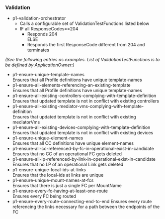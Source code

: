 ### Validation  
- p1-validation-orchestrator  
  - Calls a configurable set of ValidationTestFunctions listed below  
  - IF all ResponseCodes==204  
    - Responds 204  
    ELSE  
    - Responds the first ResponseCode different from 204 and terminates  

_(See the following entries as examples. List of ValidationTestFunctions is to be defined by ApplicationOwner:)_  

- p1-ensure-unique-template-names  
  Ensures that all Profile definitions have unique template-names  
- p1-ensure-all-elements-referencing-an-existing-template  
  Ensures that all Profile definitions have unique template-names  
- p1-ensure-all-existing-controllers-complying-with-template-definition  
  Ensures that updated template is not in conflict with existing controllers  
- p1-ensure-all-existing-mediator-vms-complying-with-template-definition  
  Ensures that updated template is not in conflict with existing mediatorVms  
- p1-ensure-all-existing-devices-complying-with-template-definition  
  Ensures that updated template is not in conflict with existing devices  
- p1-ensure-unique-element-names  
  Ensures that all CC definitions have unique element-names  
- p1-ensure-all-cc-referenced-by-fc-in-operational-exist-in-candidate  
  Ensures that no CC of an operational FC gets deleted  
- p1-ensure-all-lp-referenced-by-link-in-operational-exist-in-candidate  
  Ensures that no LP of an operational Link gets deleted  
- p1-ensure-unique-local-ids-at-links  
  Ensures that the local-ids at links are unique  
- p1-ensure-unique-mount-names-at-fcs  
  Ensures that there is just a single FC per MountName  
- p1-ensure-every-fc-having-at-least-one-route  
  Ensures every FC being routed
- p1-ensure-every-route-connecting-end-to-end
  Ensures every route referencing the links necessary for a path between the endpoints of the FC  
